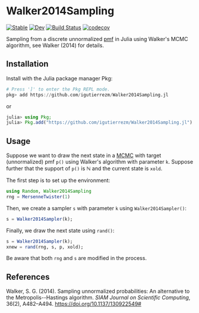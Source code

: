 # Walker2014Sampling

[![Stable](https://img.shields.io/badge/docs-stable-blue.svg)](https://igutierrezm.github.io/Walker2014Sampling.jl/stable)
[![Dev](https://img.shields.io/badge/docs-dev-blue.svg)](https://igutierrezm.github.io/Walker2014Sampling.jl/dev)
[![Build Status](https://github.com/igutierrezm/Walker2014Sampling.jl/workflows/CI/badge.svg)](https://github.com/igutierrezm/Walker2014Sampling.jl/actions)
[![codecov](https://codecov.io/gh/igutierrezm/Walker2014Sampling.jl/branch/master/graph/badge.svg?token=o8DGQSTKft)](https://codecov.io/gh/igutierrezm/Walker2014Sampling.jl)

Sampling from a discrete unnormalized [pmf](https://en.wikipedia.org/wiki/Probability_mass_function) in Julia using Walker's MCMC algorithm, see Walker (2014) for details.

## Installation


Install with the Julia package manager Pkg:

```julia
# Press ']' to enter the Pkg REPL mode.
pkg> add https://github.com/igutierrezm/Walker2014Sampling.jl  
```

or

```julia
julia> using Pkg; 
julia> Pkg.add("https://github.com/igutierrezm/Walker2014Sampling.jl")
```

## Usage

Suppose we want to draw the next state in a [MCMC](https://en.wikipedia.org/wiki/Markov_chain_Monte_Carlo) with target (unnormalized) pmf `p()` using Walker's algorithm with parameter `k`. Suppose further that the support of `p()` is ℕ and the current state is `xold`.

The first step is to set up the environment:

```julia
using Random, Walker2014Sampling
rng = MersenneTwister(1)
```

Then, we create a sampler `s` with parameter `k` using `Walker2014Sampler()`:

```julia
s = Walker2014Sampler(k);
``` 

Finally, we draw the next state using `rand()`:

```julia
s = Walker2014Sampler(k);
xnew = rand(rng, s, p, xold);
``` 

Be aware that both `rng` and `s` are modified in the process. 

## References

Walker, S. G. (2014). Sampling unnormalized probabilities: An alternative to the Metropolis--Hastings algorithm. *SIAM Journal on Scientific Computing*, 36(2), A482–A494. https://doi.org/10.1137/130922549#
